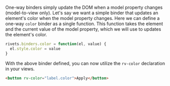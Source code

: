 One-way binders simply update the DOM when a model property changes (model-to-view only). Let's say we want a simple binder that updates an element's color when the model property changes. Here we can define a one-way `color` binder as a single function. This function takes the element and the current value of the model property, which we will use to updates the element's color.

```javascript
rivets.binders.color = function(el, value) {
  el.style.color = value
}
```

With the above binder defined, you can now utilize the `rv-color` declaration in your views.

```html
<button rv-color="label.color">Apply</button>
```
